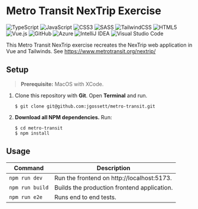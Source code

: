 # Metro Transit NexTrip Exercise

![TypeScript](https://img.shields.io/badge/typescript-%23007ACC.svg?logo=typescript&logoColor=white&style=for-the-badge)
![JavaScript](https://img.shields.io/badge/javascript-%23323330.svg?logo=javascript&logoColor=%23F7DF1E&style=for-the-badge)
![CSS3](https://img.shields.io/badge/css3-%231572B6.svg?logo=css3&logoColor=white&style=for-the-badge)
![SASS](https://img.shields.io/badge/SASS-hotpink.svg?logo=SASS&logoColor=white&style=for-the-badge)
![TailwindCSS](https://img.shields.io/badge/tailwindcss-%2338B2AC.svg?logo=tailwind-css&logoColor=white&style=for-the-badge)
![HTML5](https://img.shields.io/badge/html5-%23E34F26.svg?logo=html5&logoColor=white&style=for-the-badge)
![Vue.js](https://img.shields.io/badge/vuejs-%2335495e.svg?logo=vuedotjs&logoColor=%234FC08D&style=for-the-badge)
![GitHub](https://img.shields.io/badge/github-%23121011.svg?logo=github&logoColor=white&style=for-the-badge)
![Azure](https://img.shields.io/badge/azure-%230072C6.svg?style=for-the-badge&logo=microsoftazure&logoColor=white)
![IntelliJ IDEA](https://img.shields.io/badge/IntelliJIDEA-000000.svg?style=for-the-badge&logo=intellij-idea&logoColor=white)
![Visual Studio Code](https://img.shields.io/badge/Visual%20Studio%20Code-0078d7.svg?style=for-the-badge&logo=visual-studio-code&logoColor=white)

This Metro Transit NexTrip exercise recreates the NexTrip web application in Vue and Tailwinds. See https://www.metrotransit.org/nextrip/

## Setup
> **Prerequisite:** MacOS with XCode. 

1. Clone this repository with **Git**. Open **Terminal** and run.
   ``` shell
   $ git clone git@github.com:jgossett/metro-transit.git
   ```

2. **Download all NPM dependencies.** Run:

   ``` shell
   $ cd metro-transit
   $ npm install
   ```

## Usage

| Command                   | Description                                                                  |
|---------------------------|------------------------------------------------------------------------------|
| `npm run dev`             | Run the frontend on http://localhost:5173.                                   |
| `npm run build`           | Builds the production frontend application.                                  |
| `npm run e2e`             | Runs end to end tests.                                                       |
